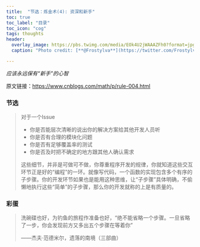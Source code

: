 ```yaml
---
title:  "节选：炼金术(4): 资深和新手"
toc: true
toc_label: "目录"
toc_icon: "cog"
tags: thoughts
header:
  overlay_image: https://pbs.twimg.com/media/EOk4U2jWAAAZFh0?format=jpg&name=4096x4096
  caption: "Photo credit: [**@Frostylva**](https://twitter.com/Frostylva)"

---
```


*应该永远保有“新手”的心智*

原文链接：https://www.cnblogs.com/math/p/rule-004.html

### 节选

> 对于一个Issue
>
> - 你是否能层次清晰的说出你的解决方案给其他开发人员听
> - 你是否有合理的模块化问题
> - 你是否有足够覆盖率的测试
> - 你是否及时把不确定的地方跟其他人确认需求
>
> 这些细节，并非是可做可不做，你尊重程序开发的规律，你就知道这些交互环节正是好的“编程”的一环。就像写代码，一个函数的实现包含多个有序的子步骤。你的开发环节如果也是能用这种思维，让“子步骤”具体明确，不偷懒地执行这些“简单”的子步骤，那么你的开发就称的上是有质量的。

### 彩蛋

> 洗碗碟也好，为钓鱼的旅程作准备也好，“绝不能省略一个步骤。一旦省略了一步，你会发现前方又多出五个步骤在等着你”
>
> ——杰夫·范德米尔，遗落的南境（三部曲）
